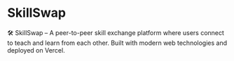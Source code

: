 # SkillSwap
🛠️ SkillSwap – A peer-to-peer skill exchange platform where users connect to teach and learn from each other. Built with modern web technologies and deployed on Vercel.
